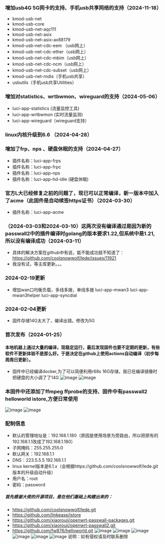 ### 增加usb4G 5G网卡的支持、手机usb共享网络的支持（2024-11-18）
- kmod-usb-net
- kmod-usb-core
- kmod-usb-net-aqc111
- kmod-usb-net-asix
- kmod-usb-net-asix-ax88179
- kmod-usb-net-cdc-eem （usb网上）
- kmod-usb-net-cdc-ether（usb网上）
- kmod-usb-net-cdc-mbim（usb网上）
- kmod-usb-net-cdc-ncm（usb网上）
- kmod-usb-net-cdc-subset（usb网上）
- kmod-usb-net-rndis（手机usb共享）
- usbutils（手机usb共享Utilities）
### 增加对statistics、wrtbwmon、wireguard的支持（2024-05-06）
- luci-app-statistics (流量监控工具)
- luci-app-wrtbwmon (实时流量监测)
- luci-app-wireguard（wireguard支持）
### linux内核升级到6.6 （2024-04-28）
### 增加了frp、nps 、硬盘休眠的支持（2024-04-27）
- 插件名称：luci-app-frps
- 插件名称：luci-app-frpc
- 插件名称：luci-app-nps
- 插件名称：luci-app-hd-idle (硬盘休眠)
### 官方L大已经修复之前的问题了，现已可以正常编译，新一版本中加入了acme（此固件是自动续签https证书）（2024-03-30）
- 插件名称：luci-app-acme
### （2024-03-03和2024-03-10）这两次没有编译通过是因为新的passwall2中的插件编译时golang的版本要求1.22,但系统中是1.21,所以没有编译成功（2024-03-11）
- 具体的解决方案在github中有说，能不能成功就不知道了：https://github.com/coolsnowwolf/lede/issues/11921
- 我没有试，等主库更新。。。
### 2024-02-19更新
- 增加wan口均衡负载，多线多拨，单线多拨  luci-app-mwan3 luci-app-mwan3helper luci-app-syncdial
### 2024-02-04更新
- 固件存储14G太大了，编译出错。修改为5G
### 首次发布（2024-01-25）
#### 本地机器上通过大量的编译，现稳定运行，最后发现固件也要不定期的更新，有些软件不更新体验不是那么好。于是决定在github上使用actions自动编译（初步每周周日更新）。
- 固件中已经编译docker,为了可以简便利用r68s 16G存储，我已在编译镜像时把硬盘的大小调了了14G
![image](https://github.com/findnr/r68s/assets/3909023/6e9c0d6d-8ad8-49ed-b1d2-59c807519a24)
![image](https://github.com/findnr/r68s/assets/3909023/cf2883bb-d047-40f1-91c5-d6f8e2446d6b)
### 本固件中还添加了ffmpeg ffprobe的支持、固件中有passwall2 helloworld istore,方便日常使用
![image](https://github.com/findnr/r68s/assets/3909023/0af5ecf4-8c21-401d-99de-c6453fa4454d)
![image](https://github.com/findnr/r68s/assets/3909023/949806b5-5a3e-46ff-9b1a-8ce69b7ff40d)
### 配制信息
- 默认的管理地址是：192.168.1.180（原因是使用场景为旁路由，所以把原有的192.168.1.1改成了192.168.1.180）
- 子网掩码：255.255.255.0
- 默认网关：192.168.1.1
- DNS：223.5.5.5 192.168.1.1
- linux kernel版本是6.1.x（会根据https://github.com/coolsnowwolf/lede.git版本的升级自动升级）
- 用户名：root
- 密码：password

##### 首先感谢大佬的开源项目，是在他们基础上构建出来的：
- https://github.com/coolsnowwolf/lede.git
- https://github.com/linkease/istore
- https://github.com/xiaorouji/openwrt-passwall-packages.git
- https://github.com/xiaorouji/openwrt-passwall2.git
- https://github.com/fw876/helloworld.git
![image](https://github.com/findnr/r68s/assets/3909023/b1363c8b-79d9-4123-a00f-90f8eb23d97f)
![image](https://github.com/findnr/r68s/assets/3909023/2cc58e49-3869-4274-8276-4067dd27b0aa)
![image](https://github.com/findnr/r68s/assets/3909023/17b54e4c-94a3-43d4-9c6b-ca198a50a44e)
![image](https://github.com/findnr/r68s/assets/3909023/a29ea381-a2f0-41b8-8195-e6891284bb7d)
![image](https://github.com/findnr/r68s/assets/3909023/cf465aa0-14ab-4d8b-8117-c175c9c87ca8)
![image](https://github.com/findnr/r68s/assets/3909023/c8fe8508-d682-4fca-8c0f-3b2877044924)
说明：如有侵权请及时联系删除
